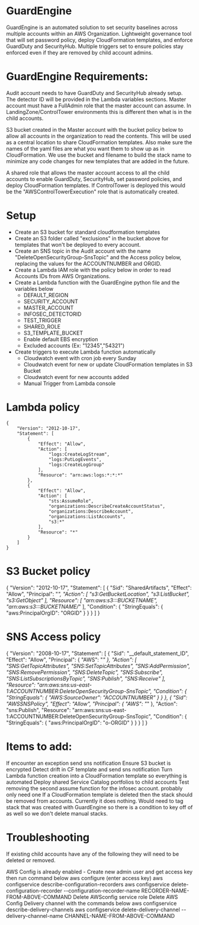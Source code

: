 # GuardEngine
GuardEngine is an automated solution to set security baselines across multiple accounts within an AWS Organization. Lightweight governance tool that will set password policy, deploy CloudFormation templates, and enforce GuardDuty and SecurityHub. Multiple triggers set to ensure policies stay enforced even if they are removed by child account admins.

# GuardEngine Requirements:
Audit account needs to have GuardDuty and SecurityHub already setup. The detector ID will be provided in the Lambda variables sections.
Master account must have a FullAdmin role that the master account can assume. In LandingZone/ControlTower environments this is different then what is in the child accounts.

S3 bucket created in the Master account with the bucket policy below to allow all accounts in the organization to read the contents. This will be used as a central location to share CloudFormation templates. Also make sure the names of the yaml files are what you want them to show up as in CloudFormation. We use the bucket and filename to build the stack name to minimize any code changes for new templates that are added in the future. 

A shared role that allows the master account access to all the child accounts to enable GuardDuty, SecurityHub, set password policies, and deploy CloudFormation templates. If ControlTower is deployed this would be the "AWSControlTowerExecution" role that is automatically created. 

# Setup
* Create an S3 bucket for standard cloudformation templates
* Create an S3 folder called "exclusions" in the bucket above for templates that won't be deployed to every account.
* Create an SNS topic in the Audit account with the name "DeleteOpenSecurityGroup-SnsTopic" and the Access policy below, replacing the values for the ACCOUNTNUMBER and ORGID.
* Create a Lambda IAM role with the policy below in order to read Accounts IDs from AWS Organizations.
* Create a Lambda function with the GuardEngine python file and the variables below
    * DEFAULT_REGION
    * SECURITY_ACCOUNT
    * MASTER_ACCOUNT
    * INFOSEC_DETECTORID
    * TEST_TRIGGER
    * SHARED_ROLE
    * S3_TEMPLATE_BUCKET
    * Enable default EBS encryption
    * Excluded accounts (Ex: "12345","54321")
* Create triggers to execute Lambda function automatically
    * Cloudwatch event with cron job every Sunday
    * Cloudwatch event for new or update CloudFormation templates in S3 Bucket
    * Cloudwatch event for new accounts added
    * Manual Trigger from Lambda console

# Lambda policy
    {
        "Version": "2012-10-17",
        "Statement": [
            {
                "Effect": "Allow",
                "Action": [
                    "logs:CreateLogStream",
                    "logs:PutLogEvents",
                    "logs:CreateLogGroup"
                ],
                "Resource": "arn:aws:logs:*:*:*"
            },
            {
                "Effect": "Allow",
                "Action": [
                    "sts:AssumeRole",
                    "organizations:DescribeCreateAccountStatus",
                    "organizations:DescribeAccount",
                    "organizations:ListAccounts",
                    "s3:*"
                ],
                "Resource": "*"
            }
        ]
    }

# S3 Bucket policy
{
    "Version": "2012-10-17",
    "Statement": [
        {
            "Sid": "SharedArtifacts",
            "Effect": "Allow",
            "Principal": "*",
            "Action": [
                "s3:GetBucketLocation",
                "s3:ListBucket",
                "s3:GetObject"
            ],
            "Resource": [
                "arn:aws:s3:::BUCKETNAME",
                "arn:aws:s3:::BUCKETNAME/*"
            ],
            "Condition": {
                "StringEquals": {
                    "aws:PrincipalOrgID": "ORGID"
                }
            }
        }
    ]
}

# SNS Access policy
{
  "Version": "2008-10-17",
  "Statement": [
    {
      "Sid": "__default_statement_ID",
      "Effect": "Allow",
      "Principal": {
        "AWS": "*"
      },
      "Action": [
        "SNS:GetTopicAttributes",
        "SNS:SetTopicAttributes",
        "SNS:AddPermission",
        "SNS:RemovePermission",
        "SNS:DeleteTopic",
        "SNS:Subscribe",
        "SNS:ListSubscriptionsByTopic",
        "SNS:Publish",
        "SNS:Receive"
      ],
      "Resource": "arn:aws:sns:us-east-1:ACCOUNTNUMBER:DeleteOpenSecurityGroup-SnsTopic",
      "Condition": {
        "StringEquals": {
          "AWS:SourceOwner": "ACCOUNTNUMBER"
        }
      }
    },
    {
      "Sid": "AWSSNSPolicy",
      "Effect": "Allow",
      "Principal": {
        "AWS": "*"
      },
      "Action": "sns:Publish",
      "Resource": "arn:aws:sns:us-east-1:ACCOUNTNUMBER:DeleteOpenSecurityGroup-SnsTopic",
      "Condition": {
        "StringEquals": {
          "aws:PrincipalOrgID": "o-ORGID"
        }
      }
    }
  ]
}

# Items to add:
If encounter an exception send sns notification
Ensure S3 bucket is encrypted
Detect drift in CF template and send sns notification
Turn Lambda function creation into a CloudFormation template so everything is automated
Deploy shared Service Catalog portfolios to child accounts
Test removing the second assume function for the infosec account. probably only need one
If a CloudFormation template is deleted then the stack should be removed from accounts. Currently it does nothing. Would need to tag stack that was created with GuardEngine so there is a condition to key off of as well so we don't delete manual stacks.

# Troubleshooting
If existing child accounts have any of the following they will need to be deleted or removed. 

AWS Config is already enabled - 
  Create new admin user and get access key then run command below
    aws configure (enter access key)
    aws configservice describe-configuration-recorders
    aws configservice delete-configuration-recorder --configuration-recorder-name RECORDER-NAME-FROM-ABOVE-COMMAND
  Delete AWSconfig service role
  Delete AWS Config Delivery channel with the commands below
    aws configservice describe-delivery-channels
    aws configservice delete-delivery-channel --delivery-channel-name CHANNEL-NAME-FROM-ABOVE-COMMAND
